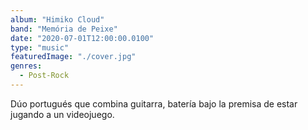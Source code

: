 ```yaml
---
album: "Himiko Cloud"
band: "Memória de Peixe"
date: "2020-07-01T12:00:00.0100"
type: "music"
featuredImage: "./cover.jpg"
genres:
  - Post-Rock
---
```


Dúo portugués que combina guitarra, batería bajo la premisa de estar jugando a un videojuego.
